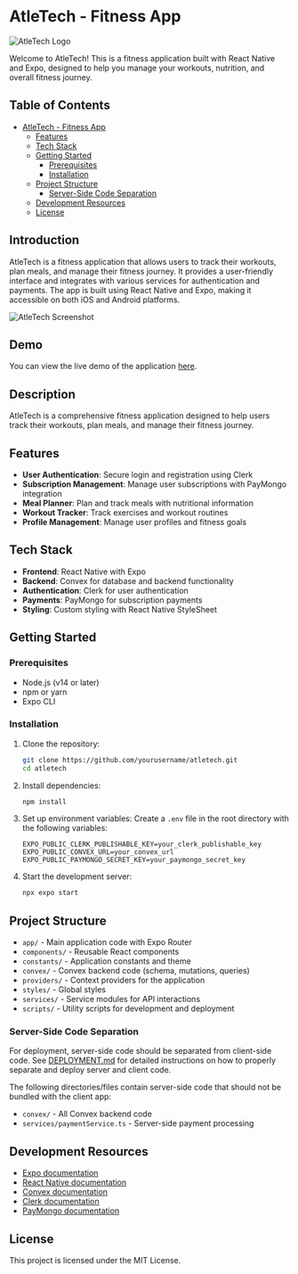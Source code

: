 # AtleTech - Fitness App

![AtleTech Logo](https://example.com/logo.png)

Welcome to AtleTech! This is a fitness application built with React Native and Expo, designed to help you manage your workouts, nutrition, and overall fitness journey.

## Table of Contents

- [AtleTech - Fitness App](#atletech---fitness-app)
  - [Features](#features)
  - [Tech Stack](#tech-stack)
  - [Getting Started](#getting-started)
    - [Prerequisites](#prerequisites)
    - [Installation](#installation)
  - [Project Structure](#project-structure)
    - [Server-Side Code Separation](#server-side-code-separation)
  - [Development Resources](#development-resources)
  - [License](#license)

## Introduction

AtleTech is a fitness application that allows users to track their workouts, plan meals, and manage their fitness journey. It provides a user-friendly interface and integrates with various services for authentication and payments. The app is built using React Native and Expo, making it accessible on both iOS and Android platforms.

![AtleTech Screenshot](https://example.com/screenshot.png)

## Demo

You can view the live demo of the application [here](https://example.com/demo).

## Description

AtleTech is a comprehensive fitness application designed to help users track their workouts, plan meals, and manage their fitness journey.

## Features

- **User Authentication**: Secure login and registration using Clerk
- **Subscription Management**: Manage user subscriptions with PayMongo integration
- **Meal Planner**: Plan and track meals with nutritional information
- **Workout Tracker**: Track exercises and workout routines
- **Profile Management**: Manage user profiles and fitness goals

## Tech Stack

- **Frontend**: React Native with Expo
- **Backend**: Convex for database and backend functionality
- **Authentication**: Clerk for user authentication
- **Payments**: PayMongo for subscription payments
- **Styling**: Custom styling with React Native StyleSheet

## Getting Started

### Prerequisites

- Node.js (v14 or later)
- npm or yarn
- Expo CLI

### Installation

1. Clone the repository:

   ```bash
   git clone https://github.com/yourusername/atletech.git
   cd atletech
   ```

2. Install dependencies:

   ```bash
   npm install
   ```

3. Set up environment variables:
   Create a `.env` file in the root directory with the following variables:

   ```
   EXPO_PUBLIC_CLERK_PUBLISHABLE_KEY=your_clerk_publishable_key
   EXPO_PUBLIC_CONVEX_URL=your_convex_url
   EXPO_PUBLIC_PAYMONGO_SECRET_KEY=your_paymongo_secret_key
   ```

4. Start the development server:
   ```bash
   npx expo start
   ```

## Project Structure

- `app/` - Main application code with Expo Router
- `components/` - Reusable React components
- `constants/` - Application constants and theme
- `convex/` - Convex backend code (schema, mutations, queries)
- `providers/` - Context providers for the application
- `styles/` - Global styles
- `services/` - Service modules for API interactions
- `scripts/` - Utility scripts for development and deployment

### Server-Side Code Separation

For deployment, server-side code should be separated from client-side code. See [DEPLOYMENT.md](DEPLOYMENT.md) for detailed instructions on how to properly separate and deploy server and client code.

The following directories/files contain server-side code that should not be bundled with the client app:

- `convex/` - All Convex backend code
- `services/paymentService.ts` - Server-side payment processing

## Development Resources

- [Expo documentation](https://docs.expo.dev/)
- [React Native documentation](https://reactnative.dev/docs/getting-started)
- [Convex documentation](https://docs.convex.dev/)
- [Clerk documentation](https://clerk.com/docs)
- [PayMongo documentation](https://developers.paymongo.com/docs)

## License

This project is licensed under the MIT License.
